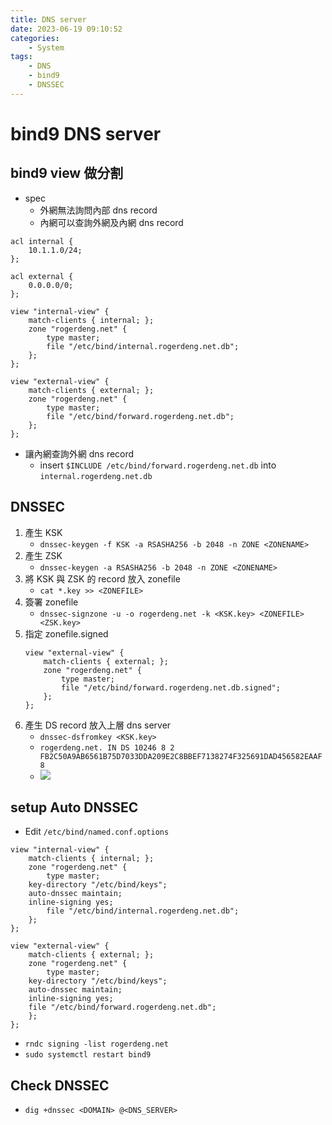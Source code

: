 ```yaml
---
title: DNS server
date: 2023-06-19 09:10:52
categories:
    - System
tags:
    - DNS
    - bind9
    - DNSSEC
---
```

# bind9 DNS server
<!-- more -->

## bind9 view 做分割

- spec
    - 外網無法詢問內部 dns record
    - 內網可以查詢外網及內網 dns record

```
acl internal {
    10.1.1.0/24;
};

acl external {
    0.0.0.0/0;
};

view "internal-view" {
    match-clients { internal; };
    zone "rogerdeng.net" {
        type master;
        file "/etc/bind/internal.rogerdeng.net.db";
    };
};

view "external-view" {
    match-clients { external; };
    zone "rogerdeng.net" {
        type master;
        file "/etc/bind/forward.rogerdeng.net.db";
    };
};
```

- 讓內網查詢外網 dns record
    - insert `$INCLUDE /etc/bind/forward.rogerdeng.net.db` into `internal.rogerdeng.net.db`

## DNSSEC 

1. 產生 KSK
    - `dnssec-keygen -f KSK -a RSASHA256 -b 2048 -n ZONE <ZONENAME>`
3. 產生 ZSK
    - `dnssec-keygen -a RSASHA256 -b 2048 -n ZONE <ZONENAME>`
5. 將 KSK 與 ZSK 的 record 放入 zonefile
    - `cat *.key >> <ZONEFILE>`
7. 簽署 zonefile
    - `dnssec-signzone -u -o rogerdeng.net -k <KSK.key> <ZONEFILE> <ZSK.key>`
9. 指定 zonefile.signed
    ```
    view "external-view" {
        match-clients { external; };
        zone "rogerdeng.net" {
            type master;
            file "/etc/bind/forward.rogerdeng.net.db.signed";
        };
    };
    ```
11. 產生 DS record 放入上層 dns server 
    - `dnssec-dsfromkey <KSK.key>`
    - `rogerdeng.net. IN DS 10246 8 2 FB2C50A9AB6561B75D7033DDA209E2C8BBEF7138274F325691DAD456582EAAF8`
    - ![](https://hackmd.io/_uploads/HJciLTvU3.png)

## setup Auto DNSSEC
- Edit `/etc/bind/named.conf.options`
```
view "internal-view" {
    match-clients { internal; };
    zone "rogerdeng.net" {
        type master;
	key-directory "/etc/bind/keys";
	auto-dnssec maintain;
	inline-signing yes;
        file "/etc/bind/internal.rogerdeng.net.db";
    };
};

view "external-view" {
    match-clients { external; };
    zone "rogerdeng.net" {
        type master;
	key-directory "/etc/bind/keys";
	auto-dnssec maintain;
	inline-signing yes;
	file "/etc/bind/forward.rogerdeng.net.db";
    };
};
```
- `rndc signing -list rogerdeng.net`
- `sudo systemctl restart bind9`

## Check DNSSEC
- `dig +dnssec <DOMAIN> @<DNS_SERVER>`